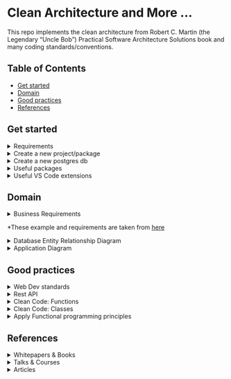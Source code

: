 # Clean Architecture and More ...

This repo implements the clean architecture from Robert C. Martin (the Legendary “Uncle Bob”) Practical Software Architecture Solutions book and many coding standards/conventions.

## Table of Contents
- [Get started](#get-started)
- [Domain](#domain)
- [Good practices](#good-practices)
- [References](#references)

## Get started

<details>
<summary>Requirements</summary>

- Install nvm
- Install node:
    - Run `nvm install <major.minor.patch>` E.g.: `nvm install 16.14.0`
    - Run `nvm use <major.minor.patch>` E.g.: `nvm use 16.14.0`
- For more details:
    - [Releases](https://nodejs.org/en/about/releases/)

</details>

<details>
<summary>Create a new project/package</summary>

- Create a source folder for your package:
    - all the characters in the package name must be lowercase
    - hyphens are allowed
    - package name length cannot exceed 214
    - See package naming rules [here](https://github.com/npm/validate-npm-package-name/#naming-rules)
- Run `npm init` in your project root folder (see package naming rules below)    
    ```
        package name: (clean-architecture-node) 
        version: (1.0.0)
        description: < your package description >
        entry point: (index.js) app.ts
        test command: test:unit
        git repository: (https://github.com/hamidgasmi/clean-architecture-node.git)
        keywords: nodejs clean-architecture conventions
        author: < your name >
        license: (ISC) MIT
    ```
    - or just: `npm init -y`
- Install dependencies:
    - Projet dependencies: `npm i <package-name> -s` or `npm i <package-name> --save-prod`
    - Dev dependencies: `npm i <package name> --save-dev`
    - Peer dependencies: manual
- More details:
    - [Package naming rules](https://github.com/npm/validate-npm-package-name/#naming-rules)
    - [Incrementing semantic versions in published packages](https://docs.npmjs.com/about-semantic-versioning#incrementing-semantic-versions-in-published-packages)
    - [Using semantic versioning to specify update types your package can accept](https://docs.npmjs.com/about-semantic-versioning#using-semantic-versioning-to-specify-update-types-your-package-can-accept)
    - [Difference between dependencies, devDependencies and peerDependencies](https://www.geeksforgeeks.org/difference-between-dependencies-devdependencies-and-peerdependencies)
    - [More about difference between dependencies, devDependencies and peerDependencies](https://stackoverflow.com/questions/18875674/whats-the-difference-between-dependencies-devdependencies-and-peerdependencies?answertab=scoredesc#tab-top)

</details>

<details>
<summary>Create a new postgres db</summary>

- Docker: `docker run -p 5432:5432 --name postgres-db -e POSTGRES_PASSWORD=password -d postgres`
- Install the `db-migrate` package:
    ```
        npm i db-migrate --save-dev
        npm i db-migrate-pg --save-dev
        npm i db-migrate-plugin-typescript --save-dev
    ```
- Create a `database.json` file with the content below:
    ```json
        {
            "dev": {
                "driver": "pg",
                "user": "postgres",
                "password": "password",
                "host": "localhost",
                "database": "postgres"
            }
        }
    ```

</details>

<details>
<summary>Useful packages</summary>

- shx: 
- husky:
- eslint:
- license-checker:
- nyc:
- sinon:
- joi: data validator

</details>

<details>
<summary>Useful VS Code extensions</summary>

- Better Comments:

</details>

## Domain

<details>
<summary>Business Requirements</summary>

- 2 main entities: 
    - Student and Course
    - They can exist on their own and have their own life cycle
- Student entity:
    - It can enroll in one or several courses
    - It keeps track of the courses it's enrolled in
- Course entity:
    - It keeps track of the number of students enrolled in it
- Application:
    - It allows the creation and editing of a new `Course` or a new `Student` independently of each other
    - It allows a `Student` to enroll in a `Course` if and only if the student has successfully registered their enrollment in the course
    - It updates its entities accordingly when a `Student` successfully enroll to a `Course`

</details>

*These example and requirements are taken from [here](https://medium.com/@gushakov/clean-domain-driven-design-2236f5430a05)

<details>
<summary>Database Entity Relationship Diagram</summary>

![database entity relationship diagram](./docs/bdd.drawio.svg)

</details>

<details>
<summary>Application Diagram</summary>

![Application diagram](./docs/cleanArchitectureNodeDiagrams.drawio.svg)

</details>

## Good practices

<details>
<summary>Web Dev standards</summary>

- Header names:
    - [RFC: Deprecating the "X-" Prefix and Similar Constructs in Application Protocols](https://www.rfc-editor.org/rfc/rfc6648)
    - [Stackoverflow: For more details](https://stackoverflow.com/questions/3561381/custom-http-headers-naming-conventions)

</details>

<details>
<summary>Rest API</summary>

- Use unique identifier headers: `x-request-id`, `x-trace-id` or `x-correlation-id`
    - [Correlation IDs for microservices architectures](https://hilton.org.uk/blog/microservices-correlation-id)
- Return resource only when requested: use header `x-return-resource`

</details>

<details>
<summary>Clean Code: Functions</summary>

- It shouldn't accept more than 3 parameters: use a data-structure as a parameter instead of having a lot of parameters
- It should be small => Should do exactly One Thing (Single responsability principle)
- Same level of abstractions: should contain same level of abstraction (high or low level)
    ```
        // Bad example
        function saveUser(name, email) {
            if !isValid(name) { // high abstraction level
                return false
            }
            if !email.include('@) { // Low abstraction level
                return false
            }
        }
    ```
- Should do work that's one level of abstraction below their name
    ```
        // Good example
        function isValidEmail(email) {
            return email.include('@) ? true : false
        }
    ```
    ```
        // Bad example
        function saveUser(name, email) {
            if (!name.length === 0) { // too low abstraction level
                return false
            }
            if !email.include('@) { // too Low abstraction level
                return false
            }
            //...
        }
    ```
- Public methods: fail fast by using guards 1st. (defensive programming)
- CQS principle
    - Tester-Doer pattern: if we want to allow users of our api to avoid dealing with exceptions, then provide a tester property.

</details>

<details>
<summary>Clean Code: Classes</summary>

- Write high cohesive class:
    - Class cohesion: how much are your class methods using the class properties
    - Maximum Cohesion: all methods each use all properties (highly cohesive object). Properties could be private
    - No Cohesion: all methods don't use any class properties. Properties are managed outside of the class (properties are public).
- Law of Demeter: 
    - Code in a method may only access direct internals (properties and methods) of:
        - The object it belongs to
        - Objects that are stored in properties of that object
        - Objects which are received as method parameters
        - Objects which are created in the method
    - E.g. avoid accessing object of object: `this.customer.lastPurshase.date`
- Tell, don't ask:
    - Have other classes to do the job for you (instead of asking for data to do the job)
- Apply Functional programming principles:
    - Avoid mutation (keep objects immutable)
- Follow SOLID:
    - S (SRP: the Single-Responsibility principle): classes should have a single responsibility, it shouldn't change for more than one reason.
    - O (OCP: the Open-Close principle): a class should be open for extension but closed for modification (Polymorphism, composition)
    - L (LSP: the Liskov Substitution principle): objects should be replaceable with instances of their subclasses without altering the behavior.
    - I (ISP: the Interface Segregation principle): many client-specific interfaces are better than one general purpose interface.
    - D (DIP: the Dependency Inversion principle): you should depend upon abstractions, not concretions

</details>

<details>
<summary>Apply Functional programming principles</summary>

- Avoid side effects:
    - keep function signatures honest
    - Avoid using global variables (value, data-structure, object)
    - Avoid changing a value of a parameter
    - Avoid printing or logging to the screen
    - Avoid triggering an external process
    - Avoid invoking other functions that aren't pure
    - Avoid throwing an exception (see below how to handle exceptions)
        - Throwing an exception makes the function dishonest
        - Avoid using exceptions to control the program flow
        - Use exception only to state a bug in our application (when a error break a contract)
        - Catch all unknown exceptions in a generic exception handler at the highest level possible => middleware
        - Catch all expected (known) failures at the lowest level possible
    - Avoid primitive obsession:
        - Use Value-Object
        - Convert primitives into Value-Objects on the boundary of the domain model
        - Handle input error at the boundaries of the domain model
        - Convert Value-Objects back into primitives when they leave the domain model
    - Avoid Nulls:
        - Nulls make function dishonest
        ```
            // what if id isn't found? throw exception? return null? => The function signature doesn't show that => It's dishonest
            async getUser(id: number): Promive<User> {
            }
        ```
        - Use **union** type? You do not need to check the function body to find out if it can return a null reference
        ```
            // The function is now honest
            async getUser(id: number): Promive<User | null> {
            }
        ```
- Keep it stateless:
    - Avoid shared states
    - A shared state is any variable, object, memory space that exists in a shared scope
    - A shared state is also the property of an object being passed between scopes
    - A shared scope can include global scope or closure scopes
- Avoid mutation (keep objects immutable):
    - Objects in JavaScript are mutable (`strings` are immutable, though)
    - Immutability save you from concurrency issues, temporal coupling issues
    - Use `Object.freeze(myObj)` to force an object to be immutable
    - Use `Object.assign({}, myObj)` to clone a ***shallow*** object (doesn't have another object inside)
    - User **spread** operator to do a ***shallow*** clonning `const cloneArr = [ ...err ]` or `const cloneObj = { ...obj }`
    - Use `JSON.parse(JSON.stringify(myObj))` to deep clone an object
    - Use class constructor to clone an object (OOP way of cloning)
- Use Function Composition?
- Use Declarative code instead of Imperative code?
- Use Railway-Oriented programming (Pipelining)
    - Add extension methods to class (OnSuccess, OnFailure, OnBoth)
    - [Railway oriented programming: Error handling in functional languages by Scott Wlaschin](https://vimeo.com/113707214)

</details>


## References

<details>
<summary>Whitepapers & Books</summary>

- [Clean Architecture: A Craftsman's Guide to Software Structure and Design](https://www.goodreads.com/book/show/18043011-clean-architecture)

</details>

<details>
<summary>Talks & Courses</summary>

- The Clean Architecture:
    - [Robert C Martin - Clean Architecture](https://youtu.be/Nltqi7ODZTM)
- Railway oriented programming:
    - [Error handling in functional languages by Scott Wlaschin](https://vimeo.com/113707214)

</details>

<details>
<summary>Articles</summary>

- The Clean Architecture:
    - [The Clean Architecture](https://blog.cleancoder.com/uncle-bob/2012/08/13/the-clean-architecture.html) by Robert C. Martin (2012)
    - [OOP Business Applications: Entity, Boundary, Interactor](https://beberlei.de/2012/08/13/oop_business_applications_entity_boundary_interactor.html) by Benjamin Eberlei (2012)
    - [A couple of thoughts on Clean Architecture](https://blog.sourced-bvba.be/article/2017/02/14/thoughts-on-clean-architecture/) by Lieven Doclo (2017)
    - [Clean Architecture Is Screaming](https://dzone.com/articles/clean-architecture-is-screaming) by Java Zone (2017)
    - [Clean Architecture: Standing on the shoulders of giants](https://herbertograca.com/2017/09/28/clean-architecture-standing-on-the-shoulders-of-giants/) by Herberto Graça (2017)
- Domain-Driven Design:
    - [The Clean Domain-Driven Design](https://medium.com/@gushakov/clean-domain-driven-design-2236f5430a05)

</details>
